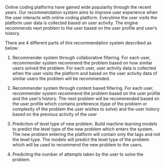 Online coding platforms have gained wide popularity through the recent
years. Our recommendation system aims to improve user experience
when the user interacts with online coding platform. Everytime the user
visits the platform user data is collected based on user activity. The
engine recommends next problem to the user based on the user profile
and user’s history.

There are 4 different parts of this recommendation system described as below:
1.  Recommender system through collaborative filtering. For
    each user, recommender system recommend the problem based on how
    similar users solved the problem. For each user, user activity data is
    collected when the user visits the platform and based on the user
    activity data of similar users the problem will be recommended.
    
2.  Recommender system through content based filtering. For each user,
    recommender system recommend the problem based on the user profile
    and the user’s history. The next problem will be recommended based
    on the user profile which contains preference (type of the problem or
    complexity of the problem the user wishes to solve) and the user
    history based on the previous activity of the user
    
3.  Prediction of level type of new problem. Build machine learning models
    to predict the level type of the new problem which enters the system.
    The new problem entering the platform will contain only the tags and
    not the level type. The models will predict the level type of the problem
    which will be used to recommend the new problem to the users.
    
4.  Predicting the number of attempts taken by the user to solve the
    problem.
